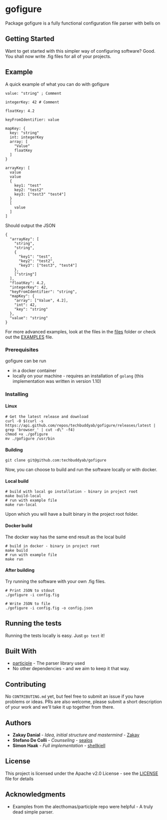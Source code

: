 # gofigure

Package gofigure is a fully functional configuration file parser with bells on

## Getting Started

Want to get started with this simpler way of configuring software?
Good. You shall now write .fig files for all of your projects.

## Example
A quick example of what you can do with gofigure
```
value: "string" ; Comment

integerKey: 42 # Comment

floatKey: 4.2

keyFromIdentifier: value

mapKey: {
  key: "string"
  int: integerKey
  array: [
    "Value"
    floatKey
  ]
}

arrayKey: [
  value
  value
  {
    key1: "test"
    key2: "test2"
    key3: ["test3" "test4"]
  }
  [
    value 
  ]
]
```

Should output the JSON

```
{
  "arrayKey": [
    "string", 
    "string", 
    {
      "key1": "test",
      "key2": "test2",
      "key3": ["test3", "test4"]
    },
    ["string"]
  ],
  "floatKey": 4.2,
  "integerKey": 42,
  "keyFromIdentifier": "string",
  "mapKey": {
    "array": ["Value", 4.2],
    "int": 42,
    "key": "string"
  },
  "value": "string"
}
```

For more advanced examples, look at the files in the [files](files) folder or check out the [EXAMPLES](EXAMPLES.md) file.

### Prerequisites

gofigure can be run 
* in a docker container
* locally on your machine - requires an installation of `golang` (this implementation was written in version 1.10)

### Installing

#### Linux
```
# Get the latest release and download
curl -O $(curl -s https://api.github.com/repos/techbuddyab/gofigure/releases/latest | grep 'browser_' | cut -d\" -f4)
chmod +x ./gofigure
mv ./gofigure /usr/bin
```

#### Building
```
git clone git@github.com:techbuddyab/gofigure
```

Now, you can choose to build and run the software locally or with docker.

#### Local build
```
# build with local go installation - binary in project root
make build-local
# run with example file
make run-local
```

Upon which you will have a built binary in the project root folder.

#### Docker build
The docker way has the same end result as the local build

```
# build in docker - binary in project root
make build
# run with example file
make run
```

#### After building
Try running the software with your own .fig files.

```
# Print JSON to stdout
./gofigure -i config.fig

# Write JSON to file
./gofigure -i config.fig -o config.json
```

## Running the tests

Running the tests locally is easy. Just `go test` it!

## Built With

* [participle](https://github.com/alecthomas/participle) - The parser library used
* No other dependencies - and we aim to keep it that way.

## Contributing

No `CONTRIBUTING.md` yet, but feel free to submit an issue if you have problems or ideas. PRs are also welcome, please submit a short description of your work and we'll take it up together from there.

## Authors

* **Zakay Danial** - *Idea, initial structure and mastermind* - [Zakay](https://github.com/Zakay)
* **Stefano De Colli** - *Counseling* - [sealos](https://github.com/sealos)
* **Simon Haak** - *Full implementation* - [shellkjell](https://github.com/shellkjell)

## License

This project is licensed under the Apache v2.0 License - see the [LICENSE](LICENSE) file for details

## Acknowledgments

* Examples from the alecthomas/participle repo were helpful - A truly dead simple parser.

